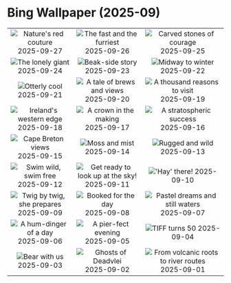 # Bing Wallpaper (2025-09)

|  |  |  |
|:---:|:---:|:---:|
| ![](https://www.bing.com/th?id=OHR.RedMapleleaf_EN-CA8222399050_400x240.jpg "Nature's red couture") 2025-09-27 | ![](https://www.bing.com/th?id=OHR.AutumnChipmunk_EN-CA7669023856_400x240.jpg "The fast and the furriest") 2025-09-26 | ![](https://www.bing.com/th?id=OHR.FortChittorgarh_EN-CA6914700264_400x240.jpg "Carved stones of courage") 2025-09-25 |
| ![](https://www.bing.com/th?id=OHR.BearLodge_EN-CA5941138960_400x240.jpg "The lonely giant") 2025-09-24 | ![](https://www.bing.com/th?id=OHR.ToucanForest_EN-CA5712281059_400x240.jpg "Beak-side story") 2025-09-23 | ![](https://www.bing.com/th?id=OHR.AspenEquinox_EN-CA5015758865_400x240.jpg "Midway to winter") 2025-09-22 |
| ![](https://www.bing.com/th?id=OHR.IceOtters_EN-CA4744258157_400x240.jpg "Otterly cool") 2025-09-21 | ![](https://www.bing.com/th?id=OHR.OktoberfestSwing_EN-CA4280103942_400x240.jpg "A tale of brews and views") 2025-09-20 | ![](https://www.bing.com/th?id=OHR.ThousandIslands_EN-CA4060601894_400x240.jpg "A thousand reasons to visit") 2025-09-19 |
| ![](https://www.bing.com/th?id=OHR.DunquinIreland_EN-CA7995972934_400x240.jpg "Ireland's western edge") 2025-09-18 | ![](https://www.bing.com/th?id=OHR.YoungMoose_EN-CA9323513470_400x240.jpg "A crown in the making") 2025-09-17 | ![](https://www.bing.com/th?id=OHR.OzoneEarth_EN-CA7588653763_400x240.jpg "A stratospheric success") 2025-09-16 |
| ![](https://www.bing.com/th?id=OHR.BrentonHighlandsNP_EN-CA0999765737_400x240.jpg "Cape Breton views") 2025-09-15 | ![](https://www.bing.com/th?id=OHR.HohWaterfall_EN-CA7082475802_400x240.jpg "Moss and mist") 2025-09-14 | ![](https://www.bing.com/th?id=OHR.PointReyesSeashore_EN-CA6892620661_400x240.jpg "Rugged and wild") 2025-09-13 |
| ![](https://www.bing.com/th?id=OHR.SpinnerDolphins_EN-CA6671326546_400x240.jpg "Swim wild, swim free") 2025-09-12 | ![](https://www.bing.com/th?id=OHR.ExtremaduraJamon_EN-CA6493942250_400x240.jpg "Get ready to look up at the sky!") 2025-09-11 | ![](https://www.bing.com/th?id=OHR.YorkshireHay_EN-CA6308294683_400x240.jpg "'Hay' there!") 2025-09-10 |
| ![](https://www.bing.com/th?id=OHR.SwissSquirrel_EN-CA6118791565_400x240.jpg "Twig by twig, she prepares") 2025-09-09 | ![](https://www.bing.com/th?id=OHR.OrchardLibrary_EN-CA5905828145_400x240.jpg "Booked for the day") 2025-09-08 | ![](https://www.bing.com/th?id=OHR.BlueGdansk_EN-CA5626237578_400x240.jpg "Pastel dreams and still waters") 2025-09-07 |
| ![](https://www.bing.com/th?id=OHR.RufousHummer_EN-CA4791906325_400x240.jpg "A hum-dinger of a day") 2025-09-06 | ![](https://www.bing.com/th?id=OHR.SunsetPier_EN-CA4630719241_400x240.jpg "A pier-fect evening") 2025-09-05 | ![](https://www.bing.com/th?id=OHR.TiFF25_EN-CA4935162806_400x240.jpg "TIFF turns 50") 2025-09-04 |
| ![](https://www.bing.com/th?id=OHR.WrestlingBears_EN-CA6711958224_400x240.jpg "Bear with us") 2025-09-03 | ![](https://www.bing.com/th?id=OHR.DeadvleiTrees_EN-CA3439734849_400x240.jpg "Ghosts of Deadvlei") 2025-09-02 | ![](https://www.bing.com/th?id=OHR.YellowstoneRiver_EN-CA9627036432_400x240.jpg "From volcanic roots to river routes") 2025-09-01 |
